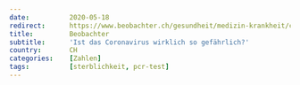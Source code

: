```yaml
---
date:          2020-05-18
redirect:      https://www.beobachter.ch/gesundheit/medizin-krankheit/covid-19-ist-das-coronavirus-wirklich-so-gefahrlich
title:         Beobachter
subtitle:      'Ist das Coronavirus wirklich so gefährlich?'
country:       CH
categories:    [Zahlen]
tags:          [sterblichkeit, pcr-test]
---
```

